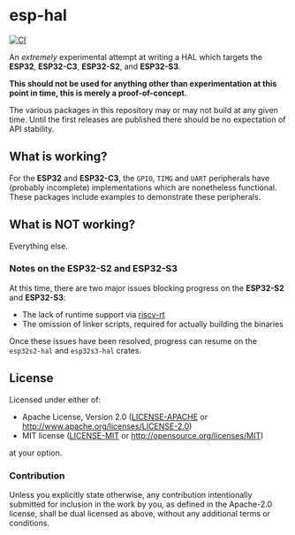 # esp-hal

[![CI](https://github.com/jessebraham/esp-hal/actions/workflows/ci.yml/badge.svg)](https://github.com/jessebraham/esp-hal/actions/workflows/ci.yml)

An _extremely_ experimental attempt at writing a HAL which targets the **ESP32**, **ESP32-C3**, **ESP32-S2**, and **ESP32-S3**.

**This should not be used for anything other than experimentation at this point in time, this is merely a proof-of-concept.**

The various packages in this repository may or may not build at any given time. Until the first releases are published there should be no expectation of API stability.

## What is working?

For the **ESP32** and **ESP32-C3**, the `GPIO`, `TIMG` and `UART` peripherals have (probably incomplete) implementations which are nonetheless functional. These packages include examples to demonstrate these peripherals.

## What is NOT working?

Everything else.

### Notes on the ESP32-S2 and ESP32-S3

At this time, there are two major issues blocking progress on the **ESP32-S2** and **ESP32-S3**:

- The lack of runtime support via [riscv-rt](https://github.com/rust-embedded/riscv-rt)
- The omission of linker scripts, required for actually building the binaries

Once these issues have been resolved, progress can resume on the `esp32s2-hal` and `esp32s3-hal` crates.

## License

Licensed under either of:

- Apache License, Version 2.0 ([LICENSE-APACHE](LICENSE-APACHE) or http://www.apache.org/licenses/LICENSE-2.0)
- MIT license ([LICENSE-MIT](LICENSE-MIT) or http://opensource.org/licenses/MIT)

at your option.

### Contribution

Unless you explicitly state otherwise, any contribution intentionally submitted for inclusion in
the work by you, as defined in the Apache-2.0 license, shall be dual licensed as above, without
any additional terms or conditions.
